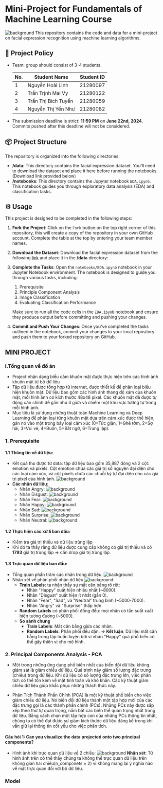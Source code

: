 # Mini-Project for Fundamentals of Machine Learning Course
![background](./materials/ai_wp.jpg)
This repository contains the code and data for a mini-project on facial expression recognition using machine learning algorithms.

## 📑 Project Policy
- Team: group should consist of 3-4 students.

    |No.| Student Name    | Student ID |
    | --------| -------- | ------- |
    |1|Nguyễn Hoài Linh|21280097|
    |2|Trần Trịnh Mai Vy|21280122|
    |3|Trần Thị Bích Tuyền|21280059|
    |4|Nguyễn Thị Yến Như|21280082|

- The submission deadline is strict: **11:59 PM** on **June 22nd, 2024**. Commits pushed after this deadline will not be considered.

## 📦 Project Structure

The repository is organized into the following directories:

- **/data**: This directory contains the facial expression dataset. You'll need to download the dataset and place it here before running the notebooks. (Download link provided below)
- **/notebooks**: This directory contains the Jupyter notebook ```EDA.ipynb```. This notebook guides you through exploratory data analysis (EDA) and classification tasks.

## ⚙️ Usage

This project is designed to be completed in the following steps:

1. **Fork the Project**: Click on the ```Fork``` button on the top right corner of this repository, this will create a copy of the repository in your own GitHub account. Complete the table at the top by entering your team member names.

2. **Download the Dataset**: Download the facial expression dataset from the following [link](https://mega.nz/file/foM2wDaa#GPGyspdUB2WV-fATL-ZvYj3i4FqgbVKyct413gxg3rE) and place it in the **/data** directory:

3. **Complete the Tasks**: Open the ```notebooks/EDA.ipynb``` notebook in your Jupyter Notebook environment. The notebook is designed to guide you through various tasks, including:
    
    1. Prerequisite
    3. Principle Component Analysis
    4. Image Classification
    5. Evaluating Classification Performance 

    Make sure to run all the code cells in the ```EDA.ipynb``` notebook and ensure they produce output before committing and pushing your changes.

5. **Commit and Push Your Changes**: Once you've completed the tasks outlined in the notebook, commit your changes to your local repository and push them to your forked repository on GitHub.

## MINI PROJECT
### I.Tổng quan về đồ án
- Project nhận dạng biểu cảm khuôn mặt được thực hiện trên các hình ảnh khuôn mặt từ bộ dữ liệu
- Tập dữ liệu được tổng hợp từ internet, được thiết kế để phân loại biểu hiện khuôn mặt. Dữ liệu bao gồm các hình ảnh thang độ xám của khuôn mặt, mỗi hình ảnh có kích thước 48x48 pixel. Các khuôn mặt đã được tự động căn chỉnh để gần như ở giữa và chiếm một khu vực tương tự trong mỗi hình ảnh.
- Mục tiêu là sử dụng những thuật toán Machine Learning và Deep Learning để phân loại từng khuôn mặt dựa trên cảm xúc được thể hiện, gán nó vào một trong bảy loại cảm xúc (0=Tức giận, 1=Ghê tởm, 2=Sợ hãi, 3=Vui vẻ, 4=Buồn, 5=Bất ngờ, 6=Trung lập).
### 1. Prerequisite
#### **1.1 Thông tin về dữ liệu:**
- Kết quả thu được từ data: tập dữ liệu bao gồm 35,887 dòng và 2 cột: emotion và pixels. Cột emotion chứa các giá trị số nguyên đại diện cho các loại cảm xúc, và cột pixels chứa các chuỗi ký tự đại diện cho các giá trị pixel của hình ảnh.
  ![background](./materials/view.png)
- **Các nhãn dữ liệu:**
   + Nhãn Angry:
     ![background](./materials/Angry.png)
   + Nhãn Disgust:
     ![background](./materials/Disgust.png)
   + Nhãn Fear:
      ![background](./materials/Fear.png)
   + Nhãn Happy:
      ![background](./materials/Happy.png)
   + Nhãn Sad:
      ![background](./materials/Sad.png)
   + Nhãn Surprise:
      ![background](./materials/Surpise.png)
   + Nhãn Neutral:
     ![background](./materials/Neutral.png)
#### **1.2 Thực hiện các xử lí ban đầu:**
- Kiểm tra giá trị thiếu và dữ liệu trùng lặp
- Khi đó ta thấy rằng dữ liệu được cung cấp không có giá trị thiếu và có **1793** giá trị trùng lặp => cần drop giá trị trùng lặp.
#### **1.3 Trực quan dữ liệu ban đầu:**
  - Tổng quan phần trăm các nhãn trong dữ liệu:
     ![background](./materials/PB_emotion.png) 
  - Nhận xét về phân phối nhãn dữ liệu
    ![background](./materials/phanphoidulieu.png) 
    - **Train Labels**: ta nhận thấy sự mất cân bằng rõ rệt:
        - Nhãn "Happy" xuất hiện nhiều nhất (~8000).
        - Nhãn "Disgust" xuất hiện ít nhất (gần 0).
        - Nhãn "Fear", "Sad", và "Neutral" trung bình (~5000-7000).
        - Nhãn "Angry" và "Surprise" thấp hơn.
    - **Random Labels** có phân phối đồng đều: mọi nhãn có tần suất xuất hiện tương đương (~5000).
    - **So sánh chung**
        - **Train Labels**: Mất cân bằng giữa các nhãn.
        - **Random Labels**: Phân phối đều đặn.
    => **Kết luận**: Dữ liệu mất cân bằng trong tập huấn luyện bởi vì nhãn "Happy" quá phổ biến có thể gây thiên vị cho mô hình.
### 2. Principal Components Analysis - PCA
- Một trong những ứng dụng phổ biến nhất của biến đổi dữ liệu không giám sát là giảm chiều dữ liệu. Quá trình này giảm số lượng đặc trưng (chiều) trong dữ liệu. Khi dữ liệu có số lượng đặc trưng lớn, việc phân tích có thể tốn kém về mặt tính toán và khó khăn. Các kỹ thuật giảm chiều dữ liệu giúp khắc phục những thách thức này.

- Phân Tích Thành Phần Chính (PCA) là một kỹ thuật phổ biến cho việc giảm chiều dữ liệu. Nó biến đổi dữ liệu thành một tập hợp mới của các đặc trưng gọi là các thành phần chính (PCs). Những PCs này được sắp xếp theo thứ tự quan trọng, nắm bắt các biến thể quan trọng nhất trong dữ liệu. Bằng cách chọn một tập hợp con của những PCs thông tin nhất, chúng ta có thể đạt được sự giảm kích thước dữ liệu đáng kể trong khi vẫn giữ lại thông tin cốt yếu cho việc phân tích.

#### **Câu hỏi 1: Can you visualize the data projected onto two principal components?**
- Hình ảnh khi trực quan dữ liệu về 2 chiều:
![background](./materials/pca.png)
**Nhận xét**: Từ hình ảnh trên có thể thấy chúng ta không thể trực quan dữ liệu trên không gian hai chiều(n_componets = 2) vì không mang lại ý nghĩa nào về mặt trực quan đối với bộ dữ liệu.
### Model 









